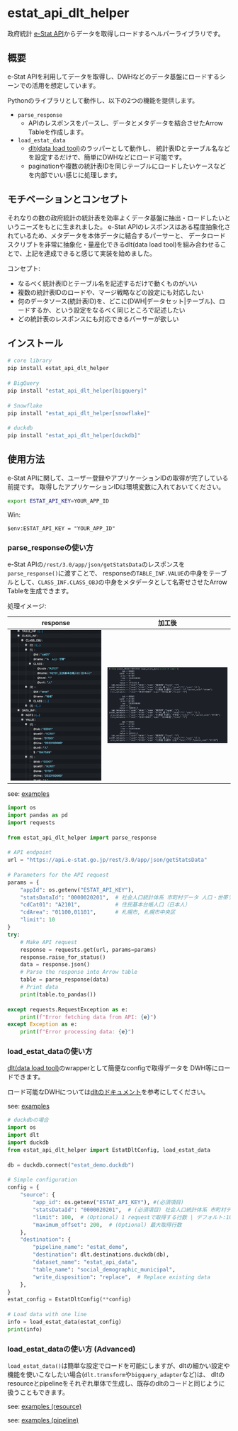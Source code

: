 # estat_api_dlt_helper

政府統計 [e-Stat API](https://www.e-stat.go.jp/api/)からデータを取得しロードするヘルパーライブラリです。

## 概要

e-Stat APIを利用してデータを取得し、DWHなどのデータ基盤にロードするシーンでの活用を想定しています。

Pythonのライブラリとして動作し、以下の2つの機能を提供します。

- `parse_response`
    - APIのレスポンスをパースし、データとメタデータを結合させたArrow Tableを作成します。
- `load_estat_data`
    - [dlt(data load tool)](https://dlthub.com/docs/intro)のラッパーとして動作し、
      統計表IDとテーブル名などを設定するだけで、簡単にDWHなどにロード可能です。
    - paginationや複数の統計表IDを同じテーブルにロードしたいケースなどを内部でいい感じに処理します。

## モチベーションとコンセプト

それなりの数の政府統計の統計表を効率よくデータ基盤に抽出・ロードしたいというニーズをもとに生まれました。
e-Stat APIのレスポンスはある程度抽象化されているため、メタデータを本体データに結合するパーサーと、
データロードスクリプトを非常に抽象化・量産化できるdlt(data load tool)を組み合わせることで、上記を達成できると感じて実装を始めました。

コンセプト:

- なるべく統計表IDとテーブル名を記述するだけで動くものがいい
- 複数の統計表IDのロードや、マージ戦略などの設定にも対応したい
- 何のデータソース(統計表ID)を、どこに(DWH|データセット|テーブル)、ロードするか、という設定をなるべく同じところで記述したい
- どの統計表のレスポンスにも対応できるパーサーが欲しい

## インストール

```bash
# core library
pip install estat_api_dlt_helper

# BigQuery
pip install "estat_api_dlt_helper[bigquery]"

# Snowflake
pip install "estat_api_dlt_helper[snowflake]"

# duckdb
pip install "estat_api_dlt_helper[duckdb]"
```

## 使用方法

e-Stat APIに関して、ユーザー登録やアプリケーションIDの取得が完了している前提です。
取得したアプリケーションIDは環境変数に入れておいてください。

```bash
export ESTAT_API_KEY=YOUR_APP_ID
```

Win: 

```
$env:ESTAT_API_KEY = "YOUR_APP_ID"
```

### parse_responseの使い方

e-Stat APIの`/rest/3.0/app/json/getStatsData`のレスポンスを`parse_response()`に渡すことで、
responseの`TABLE_INF.VALUE`の中身をテーブルとして、`CLASS_INF.CLASS_OBJ`の中身をメタデータとして名寄せさせたArrow Tableを生成できます。

処理イメージ:

| response                             | 加工後                              |
| ------------------------------------ | ----------------------------------- |
| ![response](img/2024-11-18-json.jpg) | ![加工後](img/2024-11-18-table.jpg) |

see: [examples](https://github.com/K-Oxon/estat_api_dlt_helper/blob/main/examples/basic_parser_usage.py)

```python
import os
import pandas as pd
import requests

from estat_api_dlt_helper import parse_response

# API endpoint
url = "https://api.e-stat.go.jp/rest/3.0/app/json/getStatsData"

# Parameters for the API request
params = {
    "appId": os.getenv("ESTAT_API_KEY"),
    "statsDataId": "0000020201",  # 社会人口統計体系 市町村データ 人口・世帯データ
    "cdCat01": "A2101",           # 住民基本台帳人口（日本人）
    "cdArea": "01100,01101",      # 札幌市, 札幌市中央区
    "limit": 10
}
try:
    # Make API request
    response = requests.get(url, params=params)
    response.raise_for_status()
    data = response.json()
    # Parse the response into Arrow table
    table = parse_response(data)
    # Print data
    print(table.to_pandas())

except requests.RequestException as e:
    print(f"Error fetching data from API: {e}")
except Exception as e:
    print(f"Error processing data: {e}")
```

### load_estat_dataの使い方

[dlt(data load tool)](https://dlthub.com/docs/intro)のwrapperとして簡便なconfigで取得データを
DWH等にロードできます。

ロード可能なDWHについては[dltのドキュメント](https://dlthub.com/docs/dlt-ecosystem/destinations/)を参考にしてください。

see: [examples](https://github.com/K-Oxon/estat_api_dlt_helper/blob/main/examples/basic_load_example.py)

```python
# duckdbの場合
import os
import dlt
import duckdb
from estat_api_dlt_helper import EstatDltConfig, load_estat_data

db = duckdb.connect("estat_demo.duckdb")

# Simple configuration
config = {
    "source": {
        "app_id": os.getenv("ESTAT_API_KEY"), #(必須項目)
        "statsDataId": "0000020201",  # (必須項目) 社会人口統計体系 市町村データ
        "limit": 100,  # (Optional) 1 requestで取得する行数 | デフォルト:10万
        "maximum_offset": 200,  # (Optional) 最大取得行数
    },
    "destination": {
        "pipeline_name": "estat_demo",
        "destination": dlt.destinations.duckdb(db),
        "dataset_name": "estat_api_data",
        "table_name": "social_demographic_municipal",
        "write_disposition": "replace",  # Replace existing data
    },
}
estat_config = EstatDltConfig(**config)

# Load data with one line
info = load_estat_data(estat_config)
print(info)
```

### load_estat_dataの使い方 (Advanced)

`load_estat_data()`は簡単な設定でロードを可能にしますが、dltの細かい設定や機能を使いこなしたい場合(`dlt.transform`や`bigquery_adapter`など)は、
dltのresourceとpipelineをそれぞれ単体で生成し、既存のdltのコードと同じように扱うこともできます。

see: [examples (resource)](https://github.com/K-Oxon/estat_api_dlt_helper/blob/main/examples/resource_example.py)

see: [examples (pipeline)](https://github.com/K-Oxon/estat_api_dlt_helper/blob/main/examples/pipeline_example.py)

